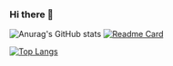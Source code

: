 ### Hi there 👋

![Anurag's GitHub stats](https://github-readme-stats.vercel.app/api?username=macRong&show_icons=true)
[![Readme Card](https://github-readme-stats.vercel.app/api/pin/?username=macRong&repo=github-readme-stats&show_owner=macRong)](https://github.com/anuraghazra/github-readme-stats)

[![Top Langs](https://github-readme-stats.vercel.app/api/top-langs/?username=macRong&langs_count=8)](https://github.com/anuraghazra/github-readme-stats)


<!--
**macRong/macRong** is a ✨ _special_ ✨ repository because its `README.md` (this file) appears on your GitHub profile.

Here are some ideas to get you started:

- 🔭 I’m currently working on ...
- 🌱 I’m currently learning ...
- 👯 I’m looking to collaborate on ...
- 🤔 I’m looking for help with ...
- 💬 Ask me about ...
- 📫 How to reach me: ...
- 😄 Pronouns: ...
- ⚡ Fun fact: ...
-->
